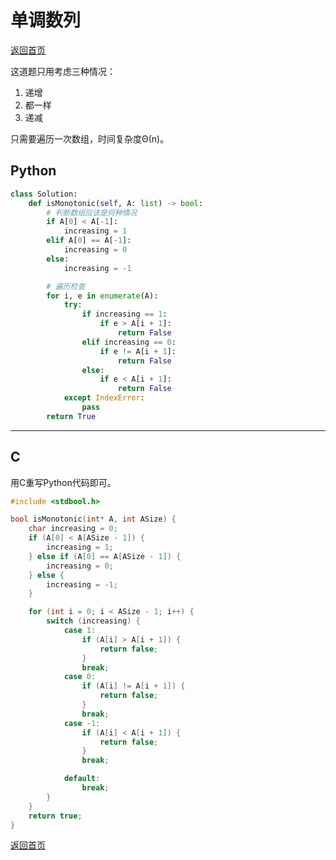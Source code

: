 <!--
 * @Author: Hiseh
 * @Date: 2019-10-23 17:24:14
 * @LastEditors: Hiseh
 * @LastEditTime: 2019-10-24 17:38:44
 * @Description: 
 -->
# 单调数列 
[返回首页](../README.md)

这道题只用考虑三种情况：
1. 递增
2. 都一样
3. 递减

只需要遍历一次数组，时间复杂度Θ(n)。
## Python
```python
class Solution:
    def isMonotonic(self, A: list) -> bool:
        # 判断数组应该是何种情况
        if A[0] < A[-1]:
            increasing = 1
        elif A[0] == A[-1]:
            increasing = 0
        else:
            increasing = -1

        # 遍历检查
        for i, e in enumerate(A):
            try:
                if increasing == 1:
                    if e > A[i + 1]:
                        return False
                elif increasing == 0:
                    if e != A[i + 1]:
                        return False
                else:
                    if e < A[i + 1]:
                        return False
            except IndexError:
                pass
        return True
```
---

## C
用C重写Python代码即可。
```c
#include <stdbool.h>

bool isMonotonic(int* A, int ASize) {
    char increasing = 0;
    if (A[0] < A[ASize - 1]) {
        increasing = 1;
    } else if (A[0] == A[ASize - 1]) {
        increasing = 0;
    } else {
        increasing = -1;
    }

    for (int i = 0; i < ASize - 1; i++) {
        switch (increasing) {
            case 1:
                if (A[i] > A[i + 1]) {
                    return false;
                }
                break;
            case 0:
                if (A[i] != A[i + 1]) {
                    return false;
                }
                break;
            case -1:
                if (A[i] < A[i + 1]) {
                    return false;
                }
                break;

            default:
                break;
        }
    }
    return true;
}
```
[返回首页](../README.md)